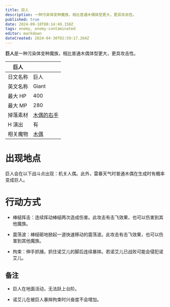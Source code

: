```yaml
---
title: 巨人
description: 一种污染体变种魔族，相比普通木偶体型更大，更具攻击性。
published: true
date: 2024-09-18T08:14:49.158Z
tags: enemy, enemy-contaminated
editor: markdown
dateCreated: 2024-04-30T02:59:17.264Z
---
```


**巨人**是一种污染体变种魔族，相比普通木偶体型更大，更具攻击性。

<!-- 在这里放置图像 -->

| 巨人 ||
| - | - |
| 日文名称 | <span lang="ja">巨人</span> |
| 英文名称 | Giant |
| 最大 HP | 400 |
| 最大 MP | 280 |
| 掉落素材 | [木偶的右手](/zh/item/golems-right-hand) |
| H 演出 | 有 |
| 相关魔物 | [木偶](/zh/enemy/puppet) |

# 出现地点

巨人会在以下战斗点出现：机关人偶。此外，雷暴天气时普通木偶在生成时有概率变成巨人。

# 行动方式

- 棒槌挥击：连续挥动棒槌两次造成伤害。此攻击有击飞效果，也可以伤害到其他魔族。

- 震荡波：棒槌砸地掀起一道快速移动的震荡波。此攻击有击飞效果，也可以伤害到其他魔族。

- 拘束：伸手抓捕，抓住诺艾儿的脚后连续暴摔。若诺艾儿已战败可能会侵犯诺艾儿。

## 备注

- 巨人在地面活动，无法跃上台阶。

- 诺艾儿在被巨人暴摔拘束时兴奋度不会增加。
